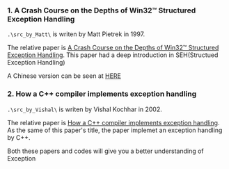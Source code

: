 
### 1. A Crash Course on the Depths of Win32™ Structured Exception Handling
`.\src_by_Matt\` is writen by Matt Pietrek in 1997. 

The relative paper is [A Crash Course on the Depths of Win32™ Structured Exception Handling](http://www.microsoft.com/msj/0197/Exception/Exception.aspx).
This paper had a deep introduction in SEH(Structued Exception Handling)

A Chinese version can be seen at [HERE](http://www.cnblogs.com/awpatp/archive/2010/06/15/1758763.html)

### 2. How a C++ compiler implements exception handling
`.\src_by_Vishal\` is writen by Vishal Kochhar in 2002.

The relative paper is [How a C++ compiler implements exception handling](http://www.codeproject.com/Articles/2126/How-a-C-compiler-implements-exception-handling).
As the same of this paper's title, the paper implemet an exception handling by C++.

Both these papers and codes will give you a better understanding of Exception
